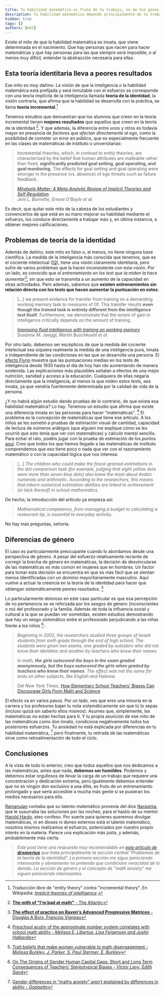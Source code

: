 ```yaml
---
title: Tu habilidad matemática es fruto de tu trabajo, no de tus genes
description: Tu habilidad matemática depende principalmente de tu trabajo.
hidden: true
tags: []
authors: [m42]
---
```


Existe el mito de que la habilidad matemática es innata, que viene determinada en el nacimiento.
Que hay personas que nacen para hacer matemáticas y que hay personas para las que siempre será
imposible, o al menos muy difícil, entender la abstracción necesaria para ellas.

## Esta teoría identitaria lleva a peores resultados

Ese mito es muy dañino.
La visión de que la inteligencia o la habilidad matemática está prefijada y será inmutable con
el esfuerzo se corresponde con una teoría implícita de la inteligencia llamada **teoría de la identidad**; la visión
contraria, que afirma que la habilidad se desarrolla con la práctica, se llama **teoría
incremental**.[^entity]

[^entity]: Traducción libre de "entity theory" contra "incremental theory". En Wikipedia: [*Implicit theories of intelligence*](https://en.wikipedia.org/wiki/Implicit_theories_of_intelligence).

Tenemos estudios que demuestran que los alumnos que creen en la teoría incremental tienen **mejores
resultados** que aquellos que creen en la teoría de la identidad [^atlantic-math]. Y que además, la diferencia entre unos y otros es
todavía mayor en presencia de *factores que afectan directamente al ego*, como la posibilidad de
cometer un error en público, que es especialmente frecuente en las clases de matemáticas de instituto o
universitarias:

[^atlantic-math]: [**The mith of "I'm bad at math"** - The Atlantic](http://www.theatlantic.com/education/archive/2013/10/the-myth-of-im-bad-at-math/280914/)

> Incremental theories, which, in contrast to
> entity theories, are characterized by the belief that human attributes are malleable rather than
> fixed, **significantly predicted goal setting,
> goal operating, and
> goal monitoring**. The effects for goal setting
> and goal operating were stronger in the presence (vs. absence) of ego threats such as failure
> feedback.
>
> [*Mindsets Matter: A Meta-Analytic Review of Implicit Theories and Self-Regulation*](http://faculty.wcas.northwestern.edu/eli-finkel/documents/InPress_BurnetteOBoyleVanEppsPollackFinkel_PsychBull.pdf)  
> *Jeni L. Burnette, Ernest O'Boyle et al.*

Es decir, que quitar este mito de la cabeza de los estudiantes y convencerlos de que está en su mano
mejorar su habilidad mediante el esfuerzo, los conduce directamente a trabajar más y, en última instancia,
a obtener mejores calificaciones.


## Problemas de teoría de la identidad

Además de dañino, este mito es falso o, al menos, no tiene ninguna base científica. La medida de la inteligencia más conocida
que tenemos, que es el cociente intelectual ([IQ](https://es.wikipedia.org/wiki/Cociente_intelectual)), tiene una visión claramente identitaria, pero
sufre de varios problemas que la hacen inconsistente con esta visión. Por un lado, es conocido
que *el entrenamiento en los test que la miden la hace aumentar*[^raven-matrices], sin que esto se transmita a un
aumento de la capacidad en otras actividades. Pero además, sabemos que **existen entrenamientos
sin relación directa con los tests que hacen aumentar la puntuación en estos**:

[^raven-matrices]: [**The effect of practice on Raven's Advanced Progressive Matrices** - Douglas A Bors, François Vigneau](http://www.sciencedirect.com/science/article/pii/S1041608003000153)

> [...] we present evidence for transfer from training on a demanding working memory task to measures of Gf.
> This transfer results **even though the trained task is entirely different from the intelligence test
> itself**. Furthermore, we demonstrate that the extent of gain in intelligence critically depends
> on the amount of training.
>
> [*Improving fluid intelligence with training on working memory*](http://www.pnas.org/content/105/19/6829.full)  
> *Susanne M. Jaeggi, Martin Buschkuehl et al.*


Por otro lado, debemos ser escépticos de que la medida del cociente intelectual sea siquiera
realmente la medida de una inteligencia pura, innata o independiente de las condiciones en las
que se desarrolle una persona. El [efecto Flynn](https://en.wikipedia.org/wiki/Flynn_effect) muestra que las puntuaciones medias en los tests
de inteligencia desde 1930 hasta el día de hoy han ido aumentando de manera sostenida.
Las explicaciones más plausibles señalan a efectos de una mejor nutrición, sanidad y acceso a la educación.
Cualquiera de ellas negaría directamente que la inteligencia, al menos la que miden estos tests, sea
innata, ya que vendría fuertemente determinada por la calidad de vida de la persona.

¿Y no habrá algún estudio dando pruebas de lo contrario, de que exista esa habilidad matemática? Lo hay.
Tenemos un estudio que afirma que existe una diferencia innata en las personas para hacer "matemáticas". [^preschool-math]
El problema es la concepción de matemáticas que tiene ese artículo. A los niños se les sometió a pruebas
de estimación visual de cantidad, capacidad de lectura de números arábigos (que alguien me explique cómo se
les ocurrió que esto tenía que ver con matemáticas) y cálculo mental sencillo. Para echar el rato, podéis
jugar con la prueba de estimación de los puntos [aquí](http://www.panamath.org/briefdemo.php). Creo que todos los
que hemos llegado a las matemáticas de instituto comprendemos que eso tiene poco o nada que ver con el razonamiento
matemático o con la capacidad lógica que nos interesa:

[^preschool-math]: [Preschool acuity of the approximate number system correlates with school math ability - *Melissa E. Libertus, Lisa Feigenson and Justin Halberda*](http://onlinelibrary.wiley.com/doi/10.1111/j.1467-7687.2011.01080.x/full)

> [...] *The children who could make the finest-grained estimations in the dot comparison task (for example, judging
> that eight yellow dots were more than seven blue dots) also knew the most about Arabic numerals and arithmetic.
> According to the researchers, this means that inborn numerical estimation abilities are linked to achievement
> (or lack thereof) in school mathematics.*

De hecho, la introducción del artículo ya empieza así:

> *Mathematical competence, from managing a budget to
> calculating a restaurant tip, is essential to everyday
> activity.*

No hay más preguntas, señoría.

## Diferencias de género

El caso es particularmente preocupante cuando lo abordamos desde una perspectiva de género. A pesar del
esfuerzo relativamente reciente de corregir la brecha de género en matemáticas, la decisión de desvincularse de las
matemáticas es más común en mujeres que en hombres. Un factor para tomar esta decisión se encuentra
en que es más fácil que se sientan menos identificadas con un dominio mayoritariamente masculino. Aquí vuelve a
actuar la creencia en la teoría de la identidad para hacer que obtengan sistemáticamente peores resultados. [^women-disengagement]

[^women-disengagement]: [Trait beliefs that make women vulnerable to math disengagement - *Melissa Burkley, J. Parker, S. Paul Stermer, E. Burkley*](http://www.sciencedirect.com/science/article/pii/S0191886909003833#bib9?np=y)

Lo particularmente doloroso en este caso particular es que esa percepción de no pertenencia se ve reforzada por
los sesgos de género (inconscientes o no) del profesorado y la familia. Además de toda la influencia social
y cultural a la que se puedan ver sometidas, existen estudios demostrando que hay un sesgo sistemático entre el profesorado
perjudicando a las niñas frente a los niños [^teacher-gap]:

[^teacher-gap]: [On The Origins of Gender Human Capital Gaps: Short and Long Term Consequences of Teachers' Stereotypical Biases - *Victor Lavy, Edith Sand*](http://www.nber.org/papers/w20909)

> *Beginning in 2002, the researchers studied three groups of Israeli students from sixth grade through
> the end of high school. The students were given two exams, one graded by outsiders who did not know
> their identities and another by teachers who knew their names.*
>
> *In math, **the girls outscored the boys in the exam graded anonymously, but the boys outscored the girls
> when graded by teachers who knew their names**. The effect was not the same for tests on other subjects, like English and Hebrew.*
>
> Del *New York Times*, [How Elementary School Teachers' Biases Can Discourage Girls From Math and Science](http://www.nytimes.com/2015/02/07/upshot/how-elementary-school-teachers-biases-can-discourage-girls-from-math-and-science.html)

El efecto va en varios pasos. Por un lado, ves que eres una minoría en la carrera y los profesores
bajan tu nota sistemáticamente sin que tú lo sepas (incluso quizá sin saberlo ellos mismos). Asumes
que, simplemente, las matemáticas no están hechas para ti. Y tu propia asunción de ese mito de las
matemáticas como don innato, condiciona negativamente todos tus posteriores esfuerzos. Tu ansiedad no está
explicada por diferencias en tu habilidad matemática, [^math-anxiety] pero finalmente, tu
retirada de las matemáticas sirve como retroalimentación de todo el ciclo.

[^math-anxiety]: [Gender differences in “maths anxiety” aren’t explained by differences in ability - *Gadgette*](http://www.gadgette.com/2016/04/22/gender-differences-in-maths-anxiety-arent-explained-by-differences-in-ability/)


## Conclusiones

A la vista de todo lo anterior, creo que todos aquellos que nos dedicamos a las matemáticas, antes que nada,
**debemos ser humildes**. Podemos y debemos estar orgullosos de llevar la carga de un trabajo que requiere una
concentración y dedicación extrema, pero igualmente debemos entender que no es ningún don exclusivo a
una élite, es fruto de un entrenamiento prolongado y que sería accesible a mucha más gente si se pusieran
los medios necesarios para ello.

[Ramanujan](https://es.wikipedia.org/wiki/Srinivasa_Aiyangar_Ramanujan) contaba que su talento matemático provenía del dios [Narasinja](https://es.wikipedia.org/wiki/Narasinja), que le susurraba las soluciones
por las noches; para el hastío de su mentor [Harold Hardy](https://es.wikipedia.org/wiki/Godfrey_Harold_Hardy), ateo confeso. Por suerte para
quienes queremos divulgar matemáticas, ni en dioses ni dones externos está el talento matemático, nosotros
mismos realizamos el esfuerzo, potenciados por nuestro propio interés en la materia. Parece una explicación más justa, y además, probablemente más cierta.

> *Este post tiene una respuesta muy recomendable en [este artículo de **drxaverius**](https://biolovulpes.wordpress.com/2016/05/06/borrador-respuesta-a-tu-habilidad-matematica-es-fruto-de-tu-trabajo-no-de-tus-genes) que trata principalmente la sección central "Problemas de la teoría de la identidad".
> La primera sección me sigue pareciendo interesante y obviamente no pretendo que condicione veracidad de lo demás.
> La sección de género y el concepto de "math anxiety" me siguen pareciendo interesantes.*
